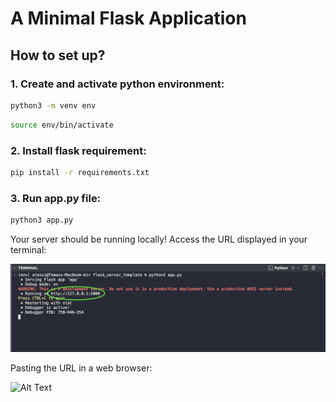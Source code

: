 # A Minimal Flask Application


  ## How to set up?


  ### 1. Create and activate python environment:
  ```bash
  python3 -m venv env
  ```
  ```bash
  source env/bin/activate
  ```

  ### 2. Install flask requirement:
  ```bash
  pip install -r requirements.txt
  ```

  ### 3. Run app.py file:
  ```bash
 python3 app.py  
  ```

Your server should be running locally! Access the URL displayed in your terminal:


![Alt Text](readme_images/terminal_screenshot.png)


Pasting the URL in a web browser:

![Alt Text](readme_images/readme_images/web_server.png)
